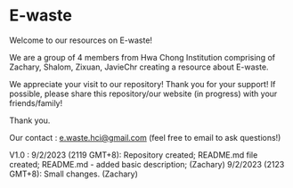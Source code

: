 # E-waste
Welcome to our resources on E-waste!

We are a group of 4 members from Hwa Chong Institution comprising of Zachary, Shalom, Zixuan, JavieChr creating a resource about E-waste.

We appreciate your visit to our repository! Thank you for your support! If possible, please share this repository/our website (in progress) with your friends/family! 

Thank you.

Our contact : e.waste.hci@gmail.com (feel free to email to ask questions!)

V1.0 :
9/2/2023 (2119 GMT+8):
Repository created;
README.md file created;
README.md - added basic description;
(Zachary)
9/2/2023 (2123 GMT+8):
Small changes.
(Zachary)

